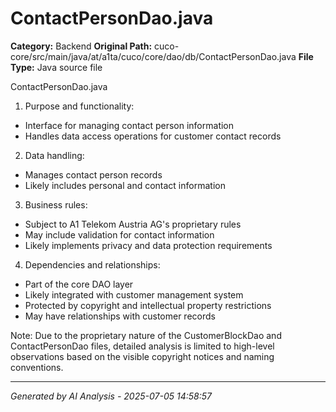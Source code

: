 # ContactPersonDao.java

**Category:** Backend
**Original Path:** cuco-core/src/main/java/at/a1ta/cuco/core/dao/db/ContactPersonDao.java
**File Type:** Java source file

ContactPersonDao.java
1. Purpose and functionality:
- Interface for managing contact person information
- Handles data access operations for customer contact records

2. Data handling:
- Manages contact person records
- Likely includes personal and contact information

3. Business rules:
- Subject to A1 Telekom Austria AG's proprietary rules
- May include validation for contact information
- Likely implements privacy and data protection requirements

4. Dependencies and relationships:
- Part of the core DAO layer
- Likely integrated with customer management system
- Protected by copyright and intellectual property restrictions
- May have relationships with customer records

Note: Due to the proprietary nature of the CustomerBlockDao and ContactPersonDao files, detailed analysis is limited to high-level observations based on the visible copyright notices and naming conventions.

---
*Generated by AI Analysis - 2025-07-05 14:58:57*

